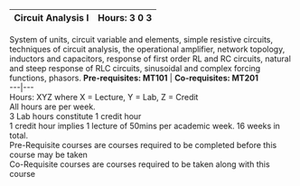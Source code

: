 **Circuit Analysis I** | **Hours: 3 0 3**  
---|---  
System of units, circuit variable and elements, simple resistive circuits, techniques of circuit analysis, the operational amplifier, network topology, inductors and capacitors, response of first order RL and RC circuits, natural and steep response of RLC circuits, sinusoidal and complex forcing functions, phasors.
**Pre-requisites: MT101** | **Co-requisites: MT201**  
---|---  
Hours: XYZ where X = Lecture, Y = Lab, Z = Credit  
All hours are per week.  
3 Lab hours constitute 1 credit hour  
1 credit hour implies 1 lecture of 50mins per academic week. 16 weeks in total.  
Pre-Requisite courses are courses required to be completed before this course may be taken  
Co-Requisite courses are courses required to be taken along with this course
